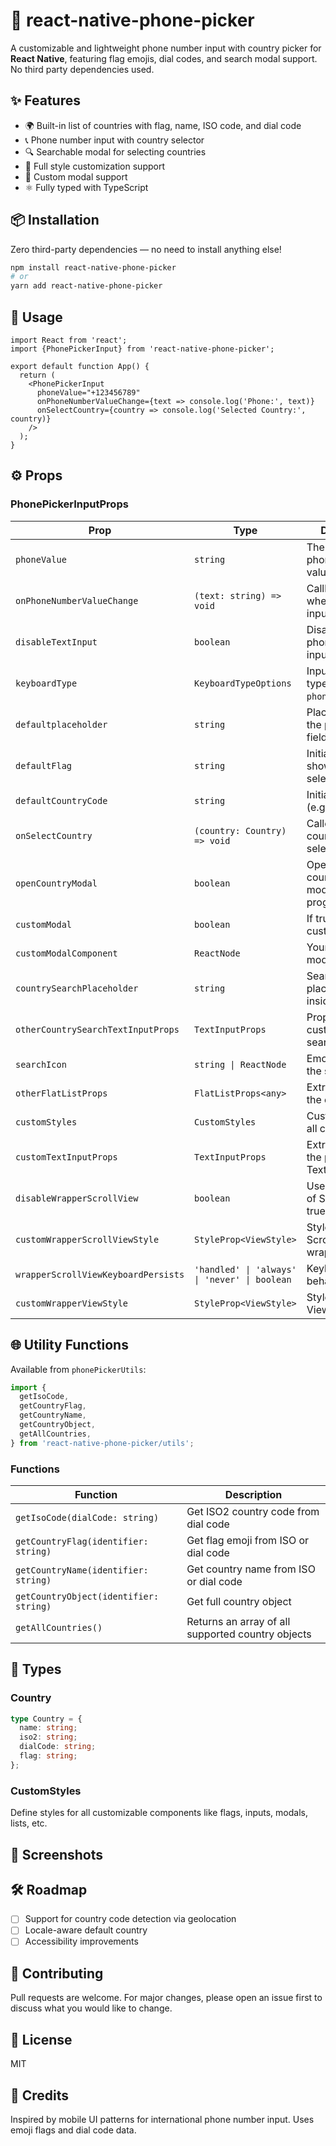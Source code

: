 # 📱 react-native-phone-picker

A customizable and lightweight phone number input with country picker for **React Native**, featuring flag emojis, dial codes, and search modal support. No third party dependencies used.

## ✨ Features

- 🌍 Built-in list of countries with flag, name, ISO code, and dial code
- 📞 Phone number input with country selector
- 🔍 Searchable modal for selecting countries
- 🎨 Full style customization support
- 🧩 Custom modal support
- ⚛️ Fully typed with TypeScript

## 📦 Installation

Zero third-party dependencies — no need to install anything else!

```bash
npm install react-native-phone-picker
# or
yarn add react-native-phone-picker
```

## 🧠 Usage

```tsx
import React from 'react';
import {PhonePickerInput} from 'react-native-phone-picker';

export default function App() {
  return (
    <PhonePickerInput
      phoneValue="+123456789"
      onPhoneNumberValueChange={text => console.log('Phone:', text)}
      onSelectCountry={country => console.log('Selected Country:', country)}
    />
  );
}
```

## ⚙️ Props

### PhonePickerInputProps

| Prop                                | Type                                          | Description                                      |
| ----------------------------------- | --------------------------------------------- | ------------------------------------------------ |
| `phoneValue`                        | `string`                                      | The current phone number value.                  |
| `onPhoneNumberValueChange`          | `(text: string) => void`                      | Callback for when the phone input changes.       |
| `disableTextInput`                  | `boolean`                                     | Disables the phone number input.                 |
| `keyboardType`                      | `KeyboardTypeOptions`                         | Input keyboard type. Defaults to `phone-pad`.    |
| `defaultplaceholder`                | `string`                                      | Placeholder for the phone input field.           |
| `defaultFlag`                       | `string`                                      | Initial flag emoji shown before selecting.       |
| `defaultCountryCode`                | `string`                                      | Initial dial code (e.g., `+1`).                  |
| `onSelectCountry`                   | `(country: Country) => void`                  | Called when a country is selected.               |
| `openCountryModal`                  | `boolean`                                     | Opens the country picker modal programmatically. |
| `customModal`                       | `boolean`                                     | If true, renders a custom modal.                 |
| `customModalComponent`              | `ReactNode`                                   | Your custom modal content.                       |
| `countrySearchPlaceholder`          | `string`                                      | Search bar placeholder inside modal.             |
| `otherCountrySearchTextInputProps`  | `TextInputProps`                              | Props for customizing search input.              |
| `searchIcon`                        | `string \| ReactNode`                         | Emoji or icon for the search bar.                |
| `otherFlatListProps`                | `FlatListProps<any>`                          | Extra props for the country list.                |
| `customStyles`                      | `CustomStyles`                                | Custom styles for all components.                |
| `customTextInputProps`              | `TextInputProps`                              | Extra props for the phone TextInput.             |
| `disableWrapperScrollView`          | `boolean`                                     | Use View instead of ScrollView if true.          |
| `customWrapperScrollViewStyle`      | `StyleProp<ViewStyle>`                        | Styles for ScrollView wrapper.                   |
| `wrapperScrollViewKeyboardPersists` | `'handled' \| 'always' \| 'never' \| boolean` | Keyboard tap behavior.                           |
| `customWrapperViewStyle`            | `StyleProp<ViewStyle>`                        | Styles for fallback View wrapper.                |

## 🌐 Utility Functions

Available from `phonePickerUtils`:

```ts
import {
  getIsoCode,
  getCountryFlag,
  getCountryName,
  getCountryObject,
  getAllCountries,
} from 'react-native-phone-picker/utils';
```

### Functions

| Function                               | Description                                       |
| -------------------------------------- | ------------------------------------------------- |
| `getIsoCode(dialCode: string)`         | Get ISO2 country code from dial code              |
| `getCountryFlag(identifier: string)`   | Get flag emoji from ISO or dial code              |
| `getCountryName(identifier: string)`   | Get country name from ISO or dial code            |
| `getCountryObject(identifier: string)` | Get full country object                           |
| `getAllCountries()`                    | Returns an array of all supported country objects |

## 🧩 Types

### Country

```ts
type Country = {
  name: string;
  iso2: string;
  dialCode: string;
  flag: string;
};
```

### CustomStyles

Define styles for all customizable components like flags, inputs, modals, lists, etc.

## 📸 Screenshots

<!-- Add screenshots or gifs here to showcase modal, flag picker, etc. -->

## 🛠 Roadmap

- [ ] Support for country code detection via geolocation
- [ ] Locale-aware default country
- [ ] Accessibility improvements

## 💬 Contributing

Pull requests are welcome. For major changes, please open an issue first to discuss what you would like to change.

## 📄 License

MIT

## 🙌 Credits

Inspired by mobile UI patterns for international phone number input. Uses emoji flags and dial code data.
